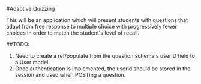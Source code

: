 #Adaptive Quizzing

This will be an application which will present students with questions that adapt from free response to multiple choice with progressively fewer choices in order to match the student's level of recall.

##TODO:
1. Need to create a ref/populate from the question schema's userID field to a User model. 
2. Once authentication is implemented, the userid should be stored in the session and used when POSTing a question.